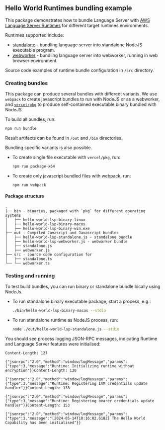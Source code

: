 ## Hello World Runtimes bundling example

This package demonstrates how to bundle Language Server with [AWS Language Server Runtimes](https://github.com/aws/language-server-runtimes/tree/main/runtimes/runtimes) for different target runtimes environments.

Runtimes supported include:
- [standalone](https://github.com/aws/language-server-runtimes/blob/main/runtimes/runtimes/standalone.ts) - bundling language server into standalone NodeJS executable program.
- [webworker](https://github.com/aws/language-server-runtimes/blob/main/runtimes/runtimes/webworker.ts) - bundling language server into webworker, running in web browser environment.

Source code examples of runtime bundle configuration in `/src` directory.

### Creating bundles

This package can produce several bundles with different variants. We use `webpack` to create javascript bundles to run with NodeJS or as a webworker, and [`vercel/pkg`](https://github.com/vercel/pkg) to produce self-contained executable binary bundled with NodeJS.

To build all bundles, run:
```bash
npm run bundle
```

Result artifacts can be found in `/out` and `/bin` directories.

Bundling specific variants is also possible.
* To create single file executable with `vercel/pkg`, run:
    ```bash
    npm run package-x64 
    ```

* To create only javascript bundled files with webpack, run:
    ```bash
    npm run webpack
    ```

#### Package structure

```
.
├── bin - binaries, packaged with `pkg` for different operating systems
│   ├── hello-world-lsp-binary-linux
│   ├── hello-world-lsp-binary-macos
│   ├── hello-world-lsp-binary-win.exe
├── out - Compiled Javascipt and Javascript bundles
│   ├── hello-world-lsp-standalone.js - standalone bundle
│   ├── hello-world-lsp-webworker.js - webworker bundle
│   ├── standalone.js
│   ├── webworker.js
├── src - source code configuration for 
│   ├── standalone.ts
└── └── webworker.ts
```

### Testing and running

To test build bundles, you can run binary or standalone bundle locally using NodeJs.

* To run standalone binary executable package, start a process, e.g.:
    ```bash
    ./bin/hello-world-lsp-binary-macos --stdio
    ```

* To run standalone runtime as NodeJS process, run:
    ```bash
    node ./out/hello-world-lsp-standalone.js --stdio
    ```

You should see process logging JSON-RPC messages, indicating Runtime and Language Server features were initialised:

```
Content-Length: 127

{"jsonrpc":"2.0","method":"window/logMessage","params":{"type":3,"message":"Runtime: Initializing runtime without encryption"}}Content-Length: 130

{"jsonrpc":"2.0","method":"window/logMessage","params":{"type":3,"message":"Runtime: Registering IAM credentials update handler"}}Content-Length: 133

{"jsonrpc":"2.0","method":"window/logMessage","params":{"type":3,"message":"Runtime: Registering bearer credentials update handler"}}Content-Length: 153

{"jsonrpc":"2.0","method":"window/logMessage","params":{"type":3,"message":"[2024-05-14T10:16:02.618Z] The Hello World Capability has been initialised"}}
```